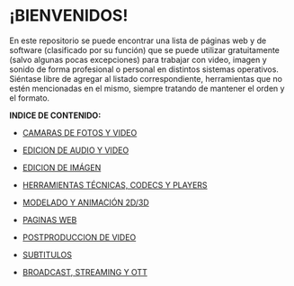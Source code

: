 # ¡BIENVENIDOS! #  

En este repositorio se puede encontrar una lista de páginas web y de
software (clasificado por su función) que se puede utilizar
gratuitamente (salvo algunas pocas excepciones) para trabajar con video,
imagen y sonido de forma profesional o personal en distintos sistemas
operativos.  
Siéntase libre de agregar al listado correspondiente, herramientas que
no estén mencionadas en el mismo, siempre tratando de mantener el orden
y el formato.  

**INDICE DE CONTENIDO:**  

- [CAMARAS DE FOTOS Y VIDEO](CAMARAS_DE_FOTOS_Y_VIDEO.md)  

- [EDICION DE AUDIO Y VIDEO](EDICION_DE_AUDIO_Y_VIDEO.md)  

- [EDICION DE IMÁGEN](EDICION_DE_IMAGEN.md)  

- [HERRAMIENTAS TÉCNICAS, CODECS Y PLAYERS](HERRAMIENTAS_CODECS_PLAYERS.md)  

- [MODELADO Y ANIMACIÓN 2D/3D](MODELADO_Y_ANIMACION_2D_3D.md)  

- [PAGINAS WEB](PAGINAS_WEB.md)

- [POSTPRODUCCION DE VIDEO](POSTPRODUCCION_DE_VIDEO.md)  

- [SUBTITULOS](SUBTITULOS.md)  

- [BROADCAST, STREAMING Y OTT](BROADCAST_STREAMING_Y_OTT.md)  
